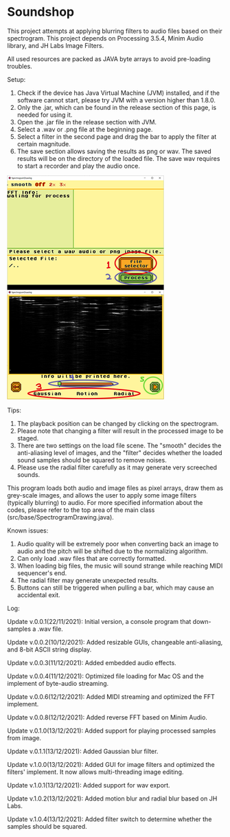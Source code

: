 # Soundshop
This project attempts at applying blurring filters to audio files based on their spectrogram. This project depends on Processing 3.5.4, Minim Audio library, and JH Labs Image Filters.

All used resources are packed as JAVA byte arrays to avoid pre-loading troubles.

Setup:
1. Check if the device has Java Virtual Machine (JVM) installed, and if the software cannot start, please try JVM with a version higher than 1.8.0.
2. Only the .jar, which can be found in the release section of this page, is needed for using it.
3. Open the .jar file in the release section with JVM.
4. Select a .wav or .png file at the beginning page.
5. Select a filter in the second page and drag the bar to apply the filter at certain magnitude.
6. The save section allows saving the results as png or wav. The saved results will be on the directory of the loaded file. The save wav requires to start a recorder and play the audio once.

![image](https://github.com/El-Mundo/Soundshop/blob/master/guide.png)

Tips:
1. The playback position can be changed by clicking on the spectrogram.
2. Please note that changing a filter will result in the processed image to be staged.
3. There are two settings on the load file scene. The "smooth" decides the anti-aliasing level of images, and the "filter" decides whether the loaded sound samples should be squared to remove noises.
4. Please use the radial filter carefully as it may generate very screeched sounds.

This program loads both audio and image files as pixel arrays, draw them as grey-scale images, and allows the user to apply some image filters (typically blurring) to audio.
For more specified information about the codes, please refer to the top area of the main class (src/base/SpectrogramDrawing.java).

Known issues:
1. Audio quality will be extremely poor when converting back an image to audio and the pitch will be shifted due to the normalizing algorithm.
2. Can only load .wav files that are correctly formatted.
3. When loading big files, the music will sound strange while reaching MIDI sequencer's end.
4. The radial filter may generate unexpected results.
5. Buttons can still be triggered when pulling a bar, which may cause an accidental exit.

Log:

Update v.0.0.1(22/11/2021): Initial version, a console program that down-samples a .wav file.

Update v.0.0.2(10/12/2021): Added resizable GUIs, changeable anti-aliasing, and 8-bit ASCII string display.

Update v.0.0.3(11/12/2021): Added embedded audio effects.

Update v.0.0.4(11/12/2021): Optimized file loading for Mac OS and the implement of byte-audio streaming.

Update v.0.0.6(12/12/2021): Added MIDI streaming and optimized the FFT implement.

Update v.0.0.8(12/12/2021): Added reverse FFT based on Minim Audio.

Update v.0.1.0(13/12/2021): Added support for playing processed samples from image.

Update v.0.1.1(13/12/2021): Added Gaussian blur filter.

Update v.1.0.0(13/12/2021): Added GUI for image filters and optimized the filters' implement. It now allows multi-threading image editing.

Update v.1.0.1(13/12/2021): Added support for wav export.

Update v.1.0.2(13/12/2021): Added motion blur and radial blur based on JH Labs.

Update v.1.0.4(13/12/2021): Added filter switch to determine whether the samples should be squared.

